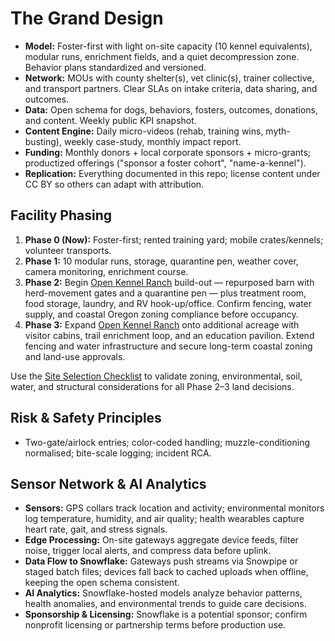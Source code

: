 # The Grand Design

- **Model:** Foster-first with light on-site capacity (10 kennel equivalents), modular runs, enrichment fields, and a quiet decompression zone. Behavior plans standardized and versioned.
- **Network:** MOUs with county shelter(s), vet clinic(s), trainer collective, and transport partners. Clear SLAs on intake criteria, data sharing, and outcomes.
- **Data:** Open schema for dogs, behaviors, fosters, outcomes, donations, and content. Weekly public KPI snapshot.
- **Content Engine:** Daily micro-videos (rehab, training wins, myth-busting), weekly case-study, monthly impact report.
- **Funding:** Monthly donors + local corporate sponsors + micro-grants; productized offerings ("sponsor a foster cohort", "name-a-kennel").
- **Replication:** Everything documented in this repo; license content under CC BY so others can adapt with attribution.

## Facility Phasing
1) **Phase 0 (Now):** Foster-first; rented training yard; mobile crates/kennels; volunteer transports.  
2) **Phase 1:** 10 modular runs, storage, quarantine pen, weather cover, camera monitoring, enrichment course.  
3) **Phase 2:** Begin [Open Kennel Ranch](OpenKennelRanch.md) build-out — repurposed barn with herd-movement gates and a quarantine pen — plus treatment room, food storage, laundry, and RV hook-up/office. Confirm fencing, water supply, and coastal Oregon zoning compliance before occupancy.
4) **Phase 3:** Expand [Open Kennel Ranch](OpenKennelRanch.md) onto additional acreage with visitor cabins, trail enrichment loop, and an education pavilion. Extend fencing and water infrastructure and secure long-term coastal zoning and land-use approvals.

Use the [Site Selection Checklist](../ops/SiteSelectionChecklist.md) to validate zoning, environmental, soil, water, and structural considerations for all Phase 2–3 land decisions.

## Risk & Safety Principles
- Two-gate/airlock entries; color-coded handling; muzzle-conditioning normalised; bite-scale logging; incident RCA.

## Sensor Network & AI Analytics
- **Sensors:** GPS collars track location and activity; environmental monitors log temperature, humidity, and air quality; health wearables capture heart rate, gait, and stress signals.
- **Edge Processing:** On-site gateways aggregate device feeds, filter noise, trigger local alerts, and compress data before uplink.
- **Data Flow to Snowflake:** Gateways push streams via Snowpipe or staged batch files; devices fall back to cached uploads when offline, keeping the open schema consistent.
- **AI Analytics:** Snowflake-hosted models analyze behavior patterns, health anomalies, and environmental trends to guide care decisions.
- **Sponsorship & Licensing:** Snowflake is a potential sponsor; confirm nonprofit licensing or partnership terms before production use.
